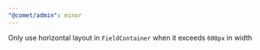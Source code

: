 ```yaml
---
"@comet/admin": minor
---
```


Only use horizontal layout in `FieldContainer` when it exceeds `600px` in width
